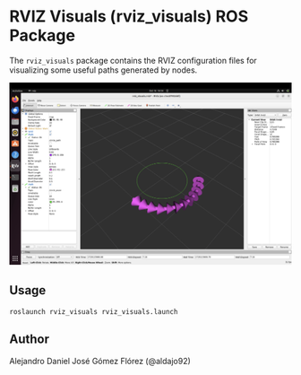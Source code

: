 # RVIZ Visuals (rviz_visuals) ROS Package

The `rviz_visuals` package contains the RVIZ configuration files for visualizing some useful paths generated by nodes.

![](./.media/rviz_visuals.png)

## Usage
```
roslaunch rviz_visuals rviz_visuals.launch
```

## Author
Alejandro Daniel José Gómez Flórez (@aldajo92)
